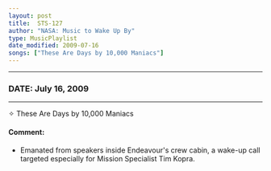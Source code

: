 ```yaml
---
layout: post
title:  STS-127
author: "NASA: Music to Wake Up By"
type: MusicPlaylist
date_modified: 2009-07-16
songs: ["These Are Days by 10,000 Maniacs"]
---
```


----
### DATE: July 16, 2009
----
✧ These Are Days by 10,000 Maniacs

#### Comment:
* Emanated from speakers inside Endeavour's crew cabin, a wake-up call targeted especially for Mission Specialist Tim Kopra.



<br/>
<center>
	<a target="_blank"
	   href="https://twitter.com/intent/tweet?hashtags=Space,NASA,Playlist,NASAWakeupCalls,SpaceProgram&text={{ page.author}}, '{{ page.songs.first }}' {{ page.title }}, {{ page.date | date: '%B %d, %Y' }}. {{ site.url }}{{ page.url }}&via=nasawakeupcalls"><i class="fab fa-twitter" alt="Tweet this page" style="font-size: 1.3em;"></i></a>
	&nbsp; 	<i class="fas fa-user-astronaut" style="font-size: 1.5em;"></i> &nbsp;
    <a type="amzn" search="'These Are Days by 10,000 Maniacs'" category="popular music">
    <i class="fab fa-amazon" style="font-size: 1.3em;"></i></a>
</center>
